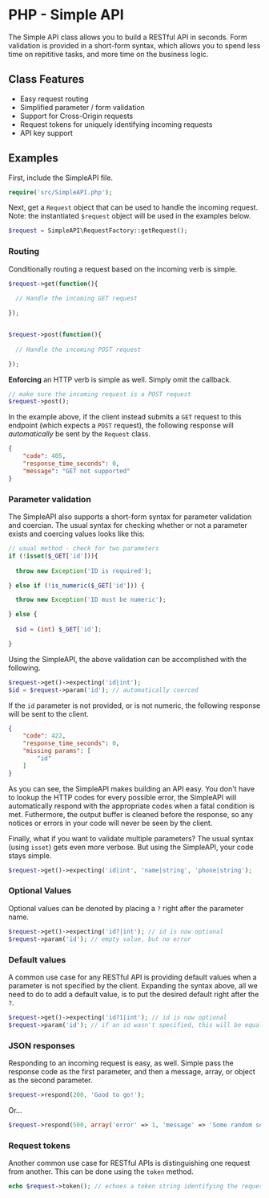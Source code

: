 # PHP - Simple API

The Simple API class allows you to build a RESTful API in seconds. Form validation is provided in a short-form syntax, which allows you to spend less time on repititive tasks, and more time on the business logic.

## Class Features ##
* Easy request routing
* Simplified parameter / form validation
* Support for Cross-Origin requests
* Request tokens for uniquely identifying incoming requests
* API key support

## Examples ##

First, include the SimpleAPI file.
```php
require('src/SimpleAPI.php');
```

Next, get a `Request` object that can be used to handle the incoming request. Note: the instantiated `$request` object will be used in the examples below.

```php
$request = SimpleAPI\RequestFactory::getRequest();
```

### Routing ###
Conditionally routing a request based on the incoming verb is simple. 

```php
$request->get(function(){
  
  // Handle the incoming GET request

});


$request->post(function(){
  
  // Handle the incoming POST request

});

```
**Enforcing** an HTTP verb is simple as well. Simply omit the callback.

```php
// make sure the incoming request is a POST request
$request->post();
```

In the example above, if the client instead submits a `GET` request to this endpoint (which expects a `POST` request), the following response will *automatically* be sent by the `Request` class.

```json
{
    "code": 405,
    "response_time_seconds": 0,
    "message": "GET not supported"
}
```

### Parameter validation ###
The SimpleAPI also supports a short-form syntax for parameter validation and coercian. The usual syntax for checking whether or not a parameter exists and coercing values looks like this:

```php
// usual method - check for two parameters
if (!isset($_GET['id'])){
  
  throw new Exception('ID is required');

} else if (!is_numeric($_GET['id'])) {

  throw new Exception('ID must be numeric');

} else {
  
  $id = (int) $_GET['id'];

}
```

Using the SimpleAPI, the above validation can be accomplished with the following.

```php
$request->get()->expecting('id|int');
$id = $request->param('id'); // automatically coerced
```

If the `id` parameter is not provided, or is not numeric, the following response will be sent to the client.

```json
{
    "code": 422,
    "response_time_seconds": 0,
    "missing params": [
        "id"
    ]
}
```

As you can see, the SimpleAPI makes building an API easy. You don't have to lookup the HTTP codes for every possible error, the SimpleAPI will automatically respond with the appropriate codes when a fatal condition is met. Futhermore, the output buffer is cleaned before the response, so any notices or errors in your code will never be seen by the client.

Finally, what if you want to validate multiple parameters? The usual syntax (using `isset`) gets even more verbose. But using the SimpleAPI, your code stays simple.

```php
$request->get()->expecting('id|int', 'name|string', 'phone|string');
```

### Optional Values ###
Optional values can be denoted by placing a `?` right after the parameter name.

```php
$request->get()->expecting('id?|int'); // id is now optional
$request->param('id'); // empty value, but no error 
```
### Default values ###

A common use case for any RESTful API is providing default values when a parameter is not specified by the client. Expanding the syntax above, all we need to do to add a default value, is to put the desired default right after the `?`.

```php
$request->get()->expecting('id?1|int'); // id is now optional
$request->param('id'); // if an id wasn't specified, this will be equal to 1
```

### JSON responses ###
Responding to an incoming request is easy, as well. Simple pass the response code as the first parameter, and then a message, array, or object as the second parameter.

```php
$request->respond(200, 'Good to go!');
```

Or...

```php
$request->respond(500, array('error' => 1, 'message' => 'Some random server error!'));
```

### Request tokens ###
Another common use case for RESTful APIs is distinguishing one request from another. This can be done using the `token` method.

```php
echo $request->token(); // echoes a token string identifying the request. e.g. AFR2gxYnWrHYqPjfw8q8OiYVFKKV5b
```
